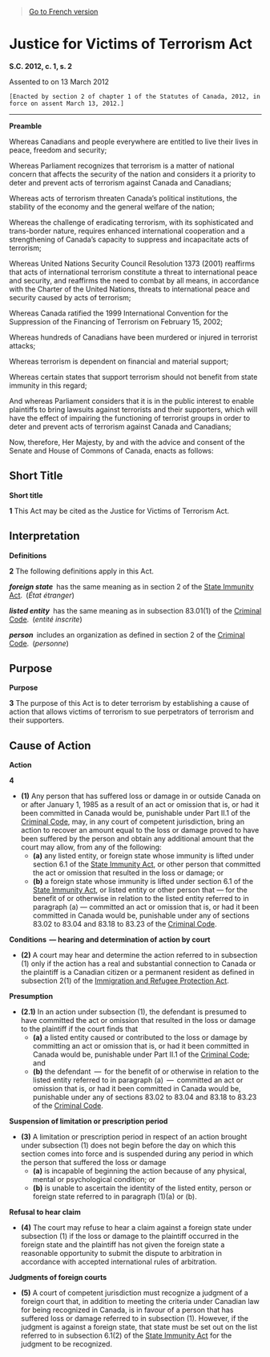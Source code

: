 > [Go to French version](/fr/Lois/Lois%20du%20Canada/2012/ch.%201,%20s.%202.md)

# Justice for Victims of Terrorism Act

**S.C. 2012, c. 1, s. 2**


Assented to on 13 March 2012

```
[Enacted by section 2 of chapter 1 of the Statutes of Canada, 2012, in force on assent March 13, 2012.]
```
----------




**Preamble**

Whereas Canadians and people everywhere are entitled to live their lives in peace, freedom and security;

Whereas Parliament recognizes that terrorism is a matter of national concern that affects the security of the nation and considers it a priority to deter and prevent acts of terrorism against Canada and Canadians;

Whereas acts of terrorism threaten Canada’s political institutions, the stability of the economy and the general welfare of the nation;

Whereas the challenge of eradicating terrorism, with its sophisticated and trans-border nature, requires enhanced international cooperation and a strengthening of Canada’s capacity to suppress and incapacitate acts of terrorism;

Whereas United Nations Security Council Resolution 1373 (2001) reaffirms that acts of international terrorism constitute a threat to international peace and security, and reaffirms the need to combat by all means, in accordance with the Charter of the United Nations, threats to international peace and security caused by acts of terrorism;

Whereas Canada ratified the 1999 International Convention for the Suppression of the Financing of Terrorism on February 15, 2002;

Whereas hundreds of Canadians have been murdered or injured in terrorist attacks;

Whereas terrorism is dependent on financial and material support;

Whereas certain states that support terrorism should not benefit from state immunity in this regard;

And whereas Parliament considers that it is in the public interest to enable plaintiffs to bring lawsuits against terrorists and their supporters, which will have the effect of impairing the functioning of terrorist groups in order to deter and prevent acts of terrorism against Canada and Canadians;



Now, therefore, Her Majesty, by and with the advice and consent of the Senate and House of Commons of Canada, enacts as follows:






## Short Title



**Short title**

**1** This Act may be cited as the Justice for Victims of Terrorism Act.




## Interpretation



**Definitions**

**2** The following definitions apply in this Act.

***foreign state*** has the same meaning as in section 2 of the [State Immunity Act](/en/Acts/Revised%20Statutes%20of%20Canada/S/S-18.md). (*État étranger*)

***listed entity*** has the same meaning as in subsection 83.01(1) of the [Criminal Code](/en/Acts/Revised%20Statutes%20of%20Canada/C/C-46.md). (*entité inscrite*)

***person*** includes an organization as defined in section 2 of the [Criminal Code](/en/Acts/Revised%20Statutes%20of%20Canada/C/C-46.md). (*personne*)




## Purpose



**Purpose**

**3** The purpose of this Act is to deter terrorism by establishing a cause of action that allows victims of terrorism to sue perpetrators of terrorism and their supporters.




## Cause of Action



**Action**

**4** 

- **(1)** Any person that has suffered loss or damage in or outside Canada on or after January 1, 1985 as a result of an act or omission that is, or had it been committed in Canada would be, punishable under Part II.1 of the [Criminal Code](/en/Acts/Revised%20Statutes%20of%20Canada/C/C-46.md), may, in any court of competent jurisdiction, bring an action to recover an amount equal to the loss or damage proved to have been suffered by the person and obtain any additional amount that the court may allow, from any of the following:
	- **(a)** any listed entity, or foreign state whose immunity is lifted under section 6.1 of the [State Immunity Act](/en/Acts/Revised%20Statutes%20of%20Canada/S/S-18.md), or other person that committed the act or omission that resulted in the loss or damage; or
	- **(b)** a foreign state whose immunity is lifted under section 6.1 of the [State Immunity Act](/en/Acts/Revised%20Statutes%20of%20Canada/S/S-18.md), or listed entity or other person that — for the benefit of or otherwise in relation to the listed entity referred to in paragraph (a) — committed an act or omission that is, or had it been committed in Canada would be, punishable under any of sections 83.02 to 83.04 and 83.18 to 83.23 of the [Criminal Code](/en/Acts/Revised%20Statutes%20of%20Canada/C/C-46.md).

**Conditions  — hearing and determination of action by court**

- **(2)** A court may hear and determine the action referred to in subsection (1) only if the action has a real and substantial connection to Canada or the plaintiff is a Canadian citizen or a permanent resident as defined in subsection 2(1) of the [Immigration and Refugee Protection Act](/en/Acts/Statutes%20of%20Canada/2001/c.%2027.md).

**Presumption**

- **(2.1)** In an action under subsection (1), the defendant is presumed to have committed the act or omission that resulted in the loss or damage to the plaintiff if the court finds that
	- **(a)** a listed entity caused or contributed to the loss or damage by committing an act or omission that is, or had it been committed in Canada would be, punishable under Part II.1 of the [Criminal Code](/en/Acts/Revised%20Statutes%20of%20Canada/C/C-46.md); and
	- **(b)** the defendant  —  for the benefit of or otherwise in relation to the listed entity referred to in paragraph (a)  —  committed an act or omission that is, or had it been committed in Canada would be, punishable under any of sections 83.02 to 83.04 and 83.18 to 83.23 of the [Criminal Code](/en/Acts/Revised%20Statutes%20of%20Canada/C/C-46.md).

**Suspension of limitation or prescription period**

- **(3)** A limitation or prescription period in respect of an action brought under subsection (1) does not begin before the day on which this section comes into force and is suspended during any period in which the person that suffered the loss or damage
	- **(a)** is incapable of beginning the action because of any physical, mental or psychological condition; or
	- **(b)** is unable to ascertain the identity of the listed entity, person or foreign state referred to in paragraph (1)(a) or (b).

**Refusal to hear claim**

- **(4)** The court may refuse to hear a claim against a foreign state under subsection (1) if the loss or damage to the plaintiff occurred in the foreign state and the plaintiff has not given the foreign state a reasonable opportunity to submit the dispute to arbitration in accordance with accepted international rules of arbitration.

**Judgments of foreign courts**

- **(5)** A court of competent jurisdiction must recognize a judgment of a foreign court that, in addition to meeting the criteria under Canadian law for being recognized in Canada, is in favour of a person that has suffered loss or damage referred to in subsection (1). However, if the judgment is against a foreign state, that state must be set out on the list referred to in subsection 6.1(2) of the [State Immunity Act](/en/Acts/Revised%20Statutes%20of%20Canada/S/S-18.md) for the judgment to be recognized.


